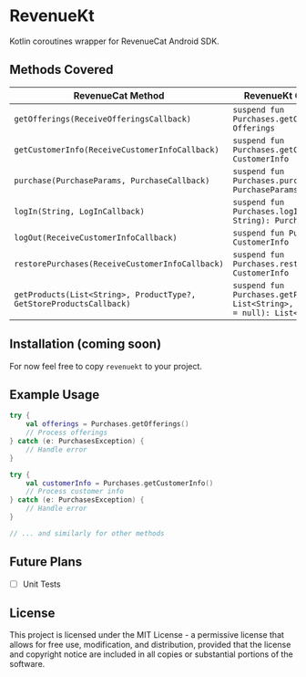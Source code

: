# RevenueKt
Kotlin coroutines wrapper for RevenueCat Android SDK.

## Methods Covered

| RevenueCat Method | RevenueKt Coroutine Method                                                |
|-------------------|---------------------------------------------------------------------------|
| `getOfferings(ReceiveOfferingsCallback)` | `suspend fun Purchases.getOfferings(): Offerings`                         |
| `getCustomerInfo(ReceiveCustomerInfoCallback)` | `suspend fun Purchases.getCustomerInfo(): CustomerInfo`                   |
| `purchase(PurchaseParams, PurchaseCallback)` | `suspend fun Purchases.purchase(params: PurchaseParams): PurchaseResult`  |
| `logIn(String, LogInCallback)` | `suspend fun Purchases.logIn(newAppUserID: String): PurchasesLoginResult` |
| `logOut(ReceiveCustomerInfoCallback)` | `suspend fun Purchases.logOut(): CustomerInfo`                            |
| `restorePurchases(ReceiveCustomerInfoCallback)` | `suspend fun Purchases.restorePurchases(): CustomerInfo`                  |
| `getProducts(List<String>, ProductType?, GetStoreProductsCallback)` | `suspend fun Purchases.getProducts(productIds: List<String>, type: ProductType? = null): List<StoreProduct>` |

## Installation (coming soon)

For now feel free to copy `revenuekt` to your project.

<!-- TODO: enable later when Maven Central Repo is up
### For Groovy
```gradle
dependencies {
    implementation 'com.yourusername.revenuekt:revenuekt:1.0.0'
}
```

### For Kotlin DSL (kts)
```kotlin
dependencies {
implementation("com.yourusername.revenuekt:revenuekt:1.0.0")
}
```
 -->


## Example Usage

```kotlin
try {
    val offerings = Purchases.getOfferings()
    // Process offerings
} catch (e: PurchasesException) {
    // Handle error
}

try {
    val customerInfo = Purchases.getCustomerInfo()
    // Process customer info
} catch (e: PurchasesException) {
    // Handle error
}

// ... and similarly for other methods
```

## Future Plans
- [ ] Unit Tests


## License

This project is licensed under the MIT License - a permissive license that allows for free use, modification, and distribution, provided that the license and copyright notice are included in all copies or substantial portions of the software.


